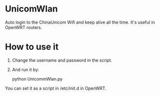 UnicomWlan
===========

Auto login to the ChinaUnicom Wifi and keep alive all the time.  It's useful in OpenWRT routers.

How to use it
=============

1. Change the username and password in the script.

2. And run it by:

    python UnicommWlan.py

You can set it as a script in /etc/init.d in OpenWRT.
